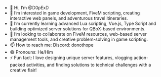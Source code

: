 - 👋 Hi, I’m @D0pExD  
- 👀 I’m interested in game development, FiveM scripting, creating interactive web panels, and adventurous travel itineraries.  
- 🌱 I’m currently learning advanced Lua scripting, Vue.js, Type Script and building optimized server solutions for QBoX-based environments.  
- 💞️ I’m looking to collaborate on FiveM resources, web-based server management tools, and creative problem-solving in game scripting.  
- 📫 How to reach me: Discord: donothope
- 😄 Pronouns: He/Him  
- ⚡ Fun fact: I love designing unique server features, vlogging action-packed activities, and finding solutions to technical challenges with a creative flair!  
